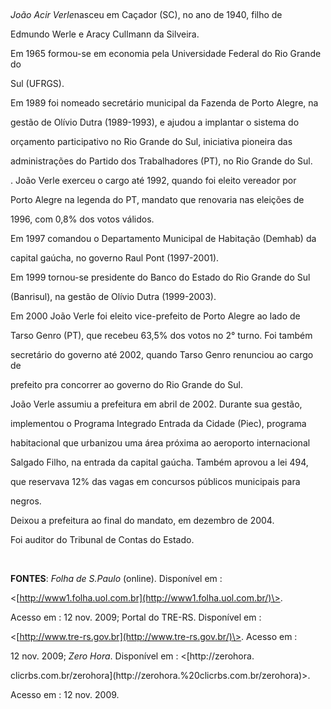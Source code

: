 

 



*João Acir Verle*nasceu em Caçador (SC), no ano de 1940, filho de

Edmundo Werle e Aracy Cullmann da Silveira.                           



Em 1965 formou-se em economia pela Universidade Federal do Rio Grande do

Sul (UFRGS).



Em 1989 foi nomeado secretário municipal da Fazenda de Porto Alegre, na

gestão de Olívio Dutra (1989-1993), e ajudou a implantar o sistema do

orçamento participativo no Rio Grande do Sul, iniciativa pioneira das

administrações do Partido dos Trabalhadores (PT), no Rio Grande do Sul.

. João Verle exerceu o cargo até 1992, quando foi eleito vereador por

Porto Alegre na legenda do PT, mandato que renovaria nas eleições de

1996, com 0,8% dos votos válidos.



Em 1997 comandou o Departamento Municipal de Habitação (Demhab) da

capital gaúcha, no governo Raul Pont (1997-2001).



Em 1999 tornou-se presidente do Banco do Estado do Rio Grande do Sul

(Banrisul), na gestão de Olívio Dutra (1999-2003).



Em 2000 João Verle foi eleito vice-prefeito de Porto Alegre ao lado de

Tarso Genro (PT), que recebeu 63,5% dos votos no 2° turno. Foi também

secretário do governo até 2002, quando Tarso Genro renunciou ao cargo de

prefeito pra concorrer ao governo do Rio Grande do Sul.



João Verle assumiu a prefeitura em abril de 2002. Durante sua gestão,

implementou o Programa Integrado Entrada da Cidade (Piec), programa

habitacional que urbanizou uma área próxima ao aeroporto internacional

Salgado Filho, na entrada da capital gaúcha. Também aprovou a lei 494,

que reservava 12% das vagas em concursos públicos municipais para

negros.



Deixou a prefeitura ao final do mandato, em dezembro de 2004.



Foi auditor do Tribunal de Contas do Estado.



 



**FONTES**: *Folha de S.Paulo* (online). Disponível em :

\<[http://www1.folha.uol.com.br](http://www1.folha.uol.com.br/)\>.

Acesso em : 12 nov. 2009; Portal do TRE-RS. Disponível em :

\<[http://www.tre-rs.gov.br](http://www.tre-rs.gov.br/)\>. Acesso em :

12 nov. 2009; *Zero Hora*. Disponível em : \<[http://zerohora.

clicrbs.com.br/zerohora](http://zerohora.%20clicrbs.com.br/zerohora)\>.

Acesso em : 12 nov. 2009.



 

